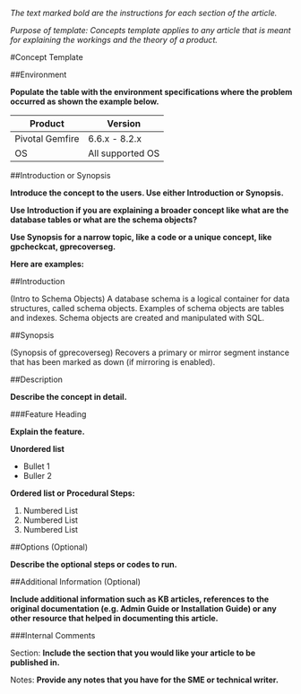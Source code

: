 *The text marked bold are the instructions for each section of the article.*

*Purpose of template: Concepts template applies to any article that is meant for explaining the workings and the theory of a product.*

#Concept Template

##Environment

**Populate the table with the environment specifications where the problem occurred as shown the example below.**

Product	| Version
--------|---------
Pivotal Gemfire |	6.6.x - 8.2.x
OS | All supported OS

##Introduction or Synopsis

**Introduce the concept to the users. Use either Introduction or Synopsis.**

**Use Introduction if you are explaining a broader concept like what are the database tables or what are the schema objects?**

**Use Synopsis for a narrow topic, like a code or a unique concept, like gpcheckcat, gprecoverseg.**

**Here are examples:**

##Introduction 

(Intro to Schema Objects)
A database schema is a logical container for data structures, called schema objects. Examples of schema objects are tables and indexes. Schema objects are created and manipulated with SQL.

##Synopsis

(Synopsis of gprecoverseg)
Recovers a primary or mirror segment instance that has been marked as down (if mirroring is enabled).

##Description

**Describe the concept in detail.**

###Feature Heading

**Explain the feature.**

**Unordered list**

*	Bullet 1
*	Buller 2

**Ordered list or Procedural Steps:**

1.	Numbered List
2.	Numbered List
3.	Numbered List

##Options (Optional)

**Describe the optional steps or codes to run.**

##Additional Information (Optional)

**Include additional information such as KB articles, references to the original documentation (e.g. Admin Guide or Installation Guide) or any other resource that helped in documenting this article.**  

###Internal Comments 

Section: **Include the section that you would like your article to be published in.**

Notes: **Provide any notes that you have for the SME or technical writer.**
 
 

